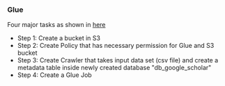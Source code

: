 ### Glue

Four major tasks as shown in [here](./glue_create_job)

- Step 1: Create a bucket in S3
- Step 2: Create Policy that has necessary permission for Glue and S3 bucket
- Step 3: Create Crawler that takes input data set (csv file) and create a metadata table inside newly created database "db_google_scholar"
- Step 4: Create a Glue Job